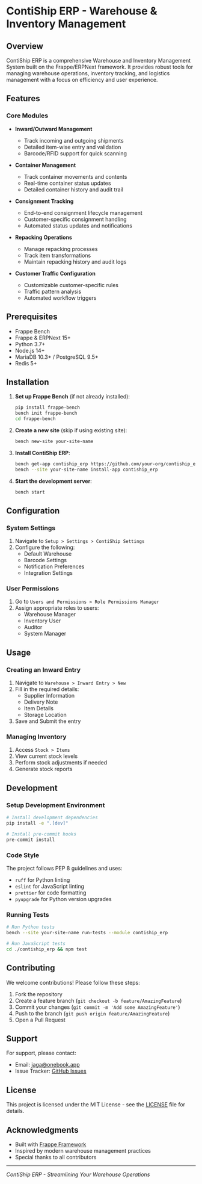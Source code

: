 # ContiShip ERP - Warehouse & Inventory Management

## Overview

ContiShip ERP is a comprehensive Warehouse and Inventory Management System built on the Frappe/ERPNext framework. It provides robust tools for managing warehouse operations, inventory tracking, and logistics management with a focus on efficiency and user experience.

## Features

### Core Modules

- **Inward/Outward Management**
  - Track incoming and outgoing shipments
  - Detailed item-wise entry and validation
  - Barcode/RFID support for quick scanning

- **Container Management**
  - Track container movements and contents
  - Real-time container status updates
  - Detailed container history and audit trail

- **Consignment Tracking**
  - End-to-end consignment lifecycle management
  - Customer-specific consignment handling
  - Automated status updates and notifications

- **Repacking Operations**
  - Manage repacking processes
  - Track item transformations
  - Maintain repacking history and audit logs

- **Customer Traffic Configuration**
  - Customizable customer-specific rules
  - Traffic pattern analysis
  - Automated workflow triggers

## Prerequisites

- Frappe Bench
- Frappe & ERPNext 15+
- Python 3.7+
- Node.js 14+
- MariaDB 10.3+ / PostgreSQL 9.5+
- Redis 5+

## Installation

1. **Set up Frappe Bench** (if not already installed):
   ```bash
   pip install frappe-bench
   bench init frappe-bench
   cd frappe-bench
   ```

2. **Create a new site** (skip if using existing site):
   ```bash
   bench new-site your-site-name
   ```

3. **Install ContiShip ERP**:
   ```bash
   bench get-app contiship_erp https://github.com/your-org/contiship_erp
   bench --site your-site-name install-app contiship_erp
   ```

4. **Start the development server**:
   ```bash
   bench start
   ```

## Configuration

### System Settings
1. Navigate to `Setup > Settings > ContiShip Settings`
2. Configure the following:
   - Default Warehouse
   - Barcode Settings
   - Notification Preferences
   - Integration Settings

### User Permissions
1. Go to `Users and Permissions > Role Permissions Manager`
2. Assign appropriate roles to users:
   - Warehouse Manager
   - Inventory User
   - Auditor
   - System Manager

## Usage

### Creating an Inward Entry
1. Navigate to `Warehouse > Inward Entry > New`
2. Fill in the required details:
   - Supplier Information
   - Delivery Note
   - Item Details
   - Storage Location
3. Save and Submit the entry

### Managing Inventory
1. Access `Stock > Items`
2. View current stock levels
3. Perform stock adjustments if needed
4. Generate stock reports

## Development

### Setup Development Environment
```bash
# Install development dependencies
pip install -e ".[dev]"

# Install pre-commit hooks
pre-commit install
```

### Code Style
The project follows PEP 8 guidelines and uses:
- `ruff` for Python linting
- `eslint` for JavaScript linting
- `prettier` for code formatting
- `pyupgrade` for Python version upgrades

### Running Tests
```bash
# Run Python tests
bench --site your-site-name run-tests --module contiship_erp

# Run JavaScript tests
cd ./contiship_erp && npm test
```

## Contributing

We welcome contributions! Please follow these steps:

1. Fork the repository
2. Create a feature branch (`git checkout -b feature/AmazingFeature`)
3. Commit your changes (`git commit -m 'Add some AmazingFeature'`)
4. Push to the branch (`git push origin feature/AmazingFeature`)
5. Open a Pull Request

## Support

For support, please contact:
- Email: jaga@onebook.app
- Issue Tracker: [GitHub Issues](https://github.com/your-org/contiship_erp/issues)

## License

This project is licensed under the MIT License - see the [LICENSE](LICENSE) file for details.

## Acknowledgments

- Built with [Frappe Framework](https://frappeframework.com/)
- Inspired by modern warehouse management practices
- Special thanks to all contributors

---

*ContiShip ERP - Streamlining Your Warehouse Operations*
